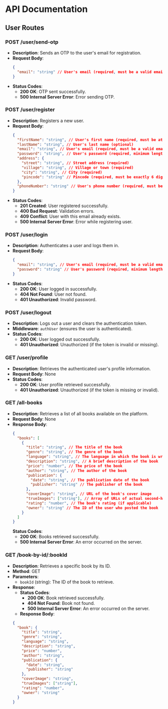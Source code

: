 # API Documentation

## User Routes

### POST /user/send-otp

- **Description**: Sends an OTP to the user's email for registration.
- **Request Body**:
  ```json
  {
    "email": "string" // User's email (required, must be a valid email format)
  }
  ```
- **Status Codes**:
  - **200 OK**: OTP sent successfully.
  - **500 Internal Server Error**: Error sending OTP.

### POST /user/register

- **Description**: Registers a new user.
- **Request Body**:
  ```json
  {
    "firstName": "string", // User's first name (required, must be at least 3 characters long)
    "lastName": "string", // User's last name (optional)
    "email": "string", // User's email (required, must be a valid email format)
    "password": "string", // User's password (required, minimum length of 6 characters)
    "address": {
      "street": "string", // Street address (required)
      "village": "string", // Village or town (required)
      "city": "string", // City (required)
      "pincode": "string" // Pincode (required, must be exactly 6 digits)
    },
    "phoneNumber": "string" // User's phone number (required, must be a valid 10-digit Indian mobile number)
  }
  ```
- **Status Codes**:
  - **201 Created**: User registered successfully.
  - **400 Bad Request**: Validation errors.
  - **409 Conflict**: User with this email already exists.
  - **500 Internal Server Error**: Error while registering user.

### POST /user/login

- **Description**: Authenticates a user and logs them in.
- **Request Body**:
  ```json
  {
    "email": "string", // User's email (required, must be a valid email format)
    "password": "string" // User's password (required, minimum length of 6 characters)
  }
  ```
- **Status Codes**:
  - **200 OK**: User logged in successfully.
  - **404 Not Found**: User not found.
  - **401 Unauthorized**: Invalid password.

### POST /user/logout

- **Description**: Logs out a user and clears the authentication token.
- **Middleware**: `authUser` (ensures the user is authenticated).
- **Status Codes**:
  - **200 OK**: User logged out successfully.
  - **401 Unauthorized**: Unauthorized (if the token is invalid or missing).

### GET /user/profile

- **Description**: Retrieves the authenticated user's profile information.
- **Request Body**: None
- **Status Codes**:
  - **200 OK**: User profile retrieved successfully.
  - **401 Unauthorized**: Unauthorized (if the token is missing or invalid).

### GET /all-books

- **Description**: Retrieves a list of all books available on the platform.
- **Request Body**: None
- **Response Body**:
  ```json
  {
    "books": [
      {
        "title": "string", // The title of the book
        "genre": "string", // The genre of the book
        "language": "string", // The language in which the book is written
        "description": "string", // A brief description of the book
        "price": "number", // The price of the book
        "author": "string", // The author of the book
        "publication": {
          "date": "string", // The publication date of the book
          "publisher": "string" // The publisher of the book
        },
        "coverImage": "string", // URL of the book's cover image
        "trueImages": ["string"], // Array of URLs of actual second-hand book images
        "rating": "number", // The book's rating (if applicable)
        "owner": "string" // The ID of the user who posted the book
      }
    ]
  }
  ```
  **Status Codes**:
  - **200 OK**: Books retrieved successfully.
  - **500 Internal Server Error**: An error occurred on the server.

### GET /book-by-id/:bookId

- **Description**: Retrieves a specific book by its ID.
- **Method**: GET
- **Parameters**:
  - `bookId` (string): The ID of the book to retrieve.
- **Response**:
  - **Status Codes**:
    - **200 OK**: Book retrieved successfully.
    - **404 Not Found**: Book not found.
    - **500 Internal Server Error**: An error occurred on the server.
  - **Response Body**:
  ```json
  {
    "book": {
      "title": "string",
      "genre": "string",
      "language": "string",
      "description": "string",
      "price": "number",
      "author": "string",
      "publication": {
        "date": "string",
        "publisher": "string"
      },
      "coverImage": "string",
      "trueImages": ["string"],
      "rating": "number",
      "owner": "string"
    }
  }
  ```
